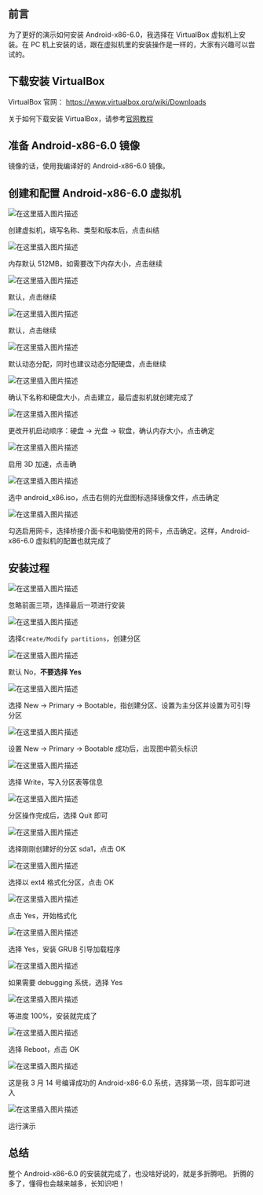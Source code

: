 ## 前言

为了更好的演示如何安装 Android-x86-6.0，我选择在 VirtualBox 虚拟机上安装。在 PC 机上安装的话，跟在虚拟机里的安装操作是一样的，大家有兴趣可以尝试的。

## 下载安装 VirtualBox

VirtualBox 官网： https://www.virtualbox.org/wiki/Downloads

关于如何下载安装 VirtualBox，请参考[官网教程](https://www.virtualbox.org/wiki/Downloads)

## 准备 Android-x86-6.0 镜像

镜像的话，使用我编译好的 Android-x86-6.0 镜像。

## 创建和配置 Android-x86-6.0 虚拟机

![在这里插入图片描述](https://img-blog.csdnimg.cn/20190314193102725.png?x-oss-process=image/watermark,type_ZmFuZ3poZW5naGVpdGk,shadow_10,text_aHR0cHM6Ly9ibG9nLmNzZG4ubmV0L0N0cmxfUw==,size_16,color_FFFFFF,t_70)

创建虚拟机，填写名称、类型和版本后，点击纠结

![在这里插入图片描述](https://img-blog.csdnimg.cn/201903141932151.png?x-oss-process=image/watermark,type_ZmFuZ3poZW5naGVpdGk,shadow_10,text_aHR0cHM6Ly9ibG9nLmNzZG4ubmV0L0N0cmxfUw==,size_16,color_FFFFFF,t_70)

内存默认 512MB，如需要改下内存大小，点击继续

![在这里插入图片描述](https://img-blog.csdnimg.cn/20190314193408754.png?x-oss-process=image/watermark,type_ZmFuZ3poZW5naGVpdGk,shadow_10,text_aHR0cHM6Ly9ibG9nLmNzZG4ubmV0L0N0cmxfUw==,size_16,color_FFFFFF,t_70)

默认，点击继续

![在这里插入图片描述](https://img-blog.csdnimg.cn/20190314193446484.png?x-oss-process=image/watermark,type_ZmFuZ3poZW5naGVpdGk,shadow_10,text_aHR0cHM6Ly9ibG9nLmNzZG4ubmV0L0N0cmxfUw==,size_16,color_FFFFFF,t_70)

默认，点击继续

![在这里插入图片描述](https://img-blog.csdnimg.cn/2019031419353046.png?x-oss-process=image/watermark,type_ZmFuZ3poZW5naGVpdGk,shadow_10,text_aHR0cHM6Ly9ibG9nLmNzZG4ubmV0L0N0cmxfUw==,size_16,color_FFFFFF,t_70)

默认动态分配，同时也建议动态分配硬盘，点击继续

![在这里插入图片描述](https://img-blog.csdnimg.cn/20190314193635710.png?x-oss-process=image/watermark,type_ZmFuZ3poZW5naGVpdGk,shadow_10,text_aHR0cHM6Ly9ibG9nLmNzZG4ubmV0L0N0cmxfUw==,size_16,color_FFFFFF,t_70)

确认下名称和硬盘大小，点击建立，最后虚拟机就创建完成了

![在这里插入图片描述](https://img-blog.csdnimg.cn/20190314203145218.png?x-oss-process=image/watermark,type_ZmFuZ3poZW5naGVpdGk,shadow_10,text_aHR0cHM6Ly9ibG9nLmNzZG4ubmV0L0N0cmxfUw==,size_16,color_FFFFFF,t_70)

更改开机启动顺序：硬盘 -> 光盘 -> 软盘，确认内存大小，点击确定

![在这里插入图片描述](https://img-blog.csdnimg.cn/20190314194202430.png?x-oss-process=image/watermark,type_ZmFuZ3poZW5naGVpdGk,shadow_10,text_aHR0cHM6Ly9ibG9nLmNzZG4ubmV0L0N0cmxfUw==,size_16,color_FFFFFF,t_70)

启用 3D 加速，点击确

![在这里插入图片描述](https://img-blog.csdnimg.cn/20190314194612813.png?x-oss-process=image/watermark,type_ZmFuZ3poZW5naGVpdGk,shadow_10,text_aHR0cHM6Ly9ibG9nLmNzZG4ubmV0L0N0cmxfUw==,size_16,color_FFFFFF,t_70)

选中 android_x86.iso，点击右侧的光盘图标选择镜像文件，点击确定

![在这里插入图片描述](https://img-blog.csdnimg.cn/2019031419431960.png?x-oss-process=image/watermark,type_ZmFuZ3poZW5naGVpdGk,shadow_10,text_aHR0cHM6Ly9ibG9nLmNzZG4ubmV0L0N0cmxfUw==,size_16,color_FFFFFF,t_70)

勾选启用网卡，选择桥接介面卡和电脑使用的网卡，点击确定。这样，Android-x86-6.0 虚拟机的配置也就完成了

## 安装过程

![在这里插入图片描述](https://img-blog.csdnimg.cn/20190314195123488.png?x-oss-process=image/watermark,type_ZmFuZ3poZW5naGVpdGk,shadow_10,text_aHR0cHM6Ly9ibG9nLmNzZG4ubmV0L0N0cmxfUw==,size_16,color_FFFFFF,t_70)

忽略前面三项，选择最后一项进行安装

![在这里插入图片描述](https://img-blog.csdnimg.cn/20190314195300632.png?x-oss-process=image/watermark,type_ZmFuZ3poZW5naGVpdGk,shadow_10,text_aHR0cHM6Ly9ibG9nLmNzZG4ubmV0L0N0cmxfUw==,size_16,color_FFFFFF,t_70)

选择`Create/Modify partitions`，创建分区

![在这里插入图片描述](https://img-blog.csdnimg.cn/20190314195411109.png?x-oss-process=image/watermark,type_ZmFuZ3poZW5naGVpdGk,shadow_10,text_aHR0cHM6Ly9ibG9nLmNzZG4ubmV0L0N0cmxfUw==,size_16,color_FFFFFF,t_70)

默认 No，**不要选择 Yes**

![在这里插入图片描述](https://img-blog.csdnimg.cn/20190314202722185.gif)

选择 New -> Primary -> Bootable，指创建分区、设置为主分区并设置为可引导分区

![在这里插入图片描述](https://img-blog.csdnimg.cn/20190314195746418.png?x-oss-process=image/watermark,type_ZmFuZ3poZW5naGVpdGk,shadow_10,text_aHR0cHM6Ly9ibG9nLmNzZG4ubmV0L0N0cmxfUw==,size_16,color_FFFFFF,t_70)

设置 New -> Primary -> Bootable 成功后，出现图中箭头标识

![在这里插入图片描述](https://img-blog.csdnimg.cn/20190314195859867.png?x-oss-process=image/watermark,type_ZmFuZ3poZW5naGVpdGk,shadow_10,text_aHR0cHM6Ly9ibG9nLmNzZG4ubmV0L0N0cmxfUw==,size_16,color_FFFFFF,t_70)

选择 Write，写入分区表等信息

![在这里插入图片描述](https://img-blog.csdnimg.cn/20190314195948309.png?x-oss-process=image/watermark,type_ZmFuZ3poZW5naGVpdGk,shadow_10,text_aHR0cHM6Ly9ibG9nLmNzZG4ubmV0L0N0cmxfUw==,size_16,color_FFFFFF,t_70)

分区操作完成后，选择 Quit 即可

![在这里插入图片描述](https://img-blog.csdnimg.cn/20190314200034110.png?x-oss-process=image/watermark,type_ZmFuZ3poZW5naGVpdGk,shadow_10,text_aHR0cHM6Ly9ibG9nLmNzZG4ubmV0L0N0cmxfUw==,size_16,color_FFFFFF,t_70)

选择刚刚创建好的分区 sda1，点击 OK

![在这里插入图片描述](https://img-blog.csdnimg.cn/20190314200140131.png?x-oss-process=image/watermark,type_ZmFuZ3poZW5naGVpdGk,shadow_10,text_aHR0cHM6Ly9ibG9nLmNzZG4ubmV0L0N0cmxfUw==,size_16,color_FFFFFF,t_70)

选择以 ext4 格式化分区，点击 OK

![在这里插入图片描述](https://img-blog.csdnimg.cn/20190314200258386.png?x-oss-process=image/watermark,type_ZmFuZ3poZW5naGVpdGk,shadow_10,text_aHR0cHM6Ly9ibG9nLmNzZG4ubmV0L0N0cmxfUw==,size_16,color_FFFFFF,t_70)

点击 Yes，开始格式化

![在这里插入图片描述](https://img-blog.csdnimg.cn/20190314200454925.png?x-oss-process=image/watermark,type_ZmFuZ3poZW5naGVpdGk,shadow_10,text_aHR0cHM6Ly9ibG9nLmNzZG4ubmV0L0N0cmxfUw==,size_16,color_FFFFFF,t_70)

选择 Yes，安装 GRUB 引导加载程序

![在这里插入图片描述](https://img-blog.csdnimg.cn/20190314200600669.png?x-oss-process=image/watermark,type_ZmFuZ3poZW5naGVpdGk,shadow_10,text_aHR0cHM6Ly9ibG9nLmNzZG4ubmV0L0N0cmxfUw==,size_16,color_FFFFFF,t_70)

如果需要 debugging 系统，选择 Yes

![在这里插入图片描述](https://img-blog.csdnimg.cn/20190314200719943.png?x-oss-process=image/watermark,type_ZmFuZ3poZW5naGVpdGk,shadow_10,text_aHR0cHM6Ly9ibG9nLmNzZG4ubmV0L0N0cmxfUw==,size_16,color_FFFFFF,t_70)

等进度 100%，安装就完成了

![在这里插入图片描述](https://img-blog.csdnimg.cn/20190314200753751.png?x-oss-process=image/watermark,type_ZmFuZ3poZW5naGVpdGk,shadow_10,text_aHR0cHM6Ly9ibG9nLmNzZG4ubmV0L0N0cmxfUw==,size_16,color_FFFFFF,t_70)

选择 Reboot，点击 OK

![在这里插入图片描述](https://img-blog.csdnimg.cn/20190314200845301.png?x-oss-process=image/watermark,type_ZmFuZ3poZW5naGVpdGk,shadow_10,text_aHR0cHM6Ly9ibG9nLmNzZG4ubmV0L0N0cmxfUw==,size_16,color_FFFFFF,t_70)

这是我 3 月 14 号编译成功的 Android-x86-6.0 系统，选择第一项，回车即可进入

![在这里插入图片描述](https://img-blog.csdnimg.cn/20190314103636263.gif)

运行演示

## 总结

整个 Android-x86-6.0 的安装就完成了，也没啥好说的，就是多折腾吧。
折腾的多了，懂得也会越来越多，长知识吧！
